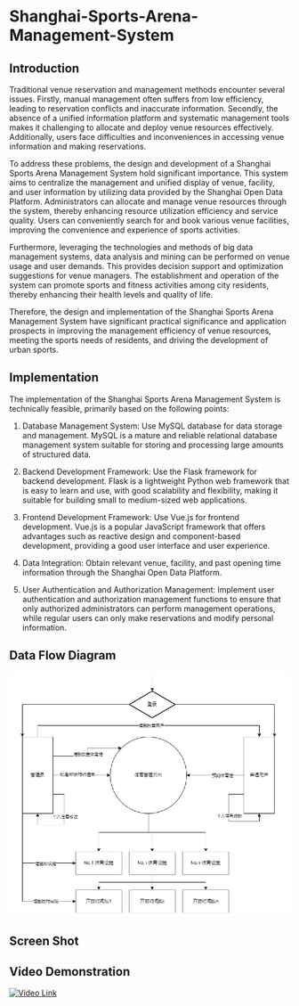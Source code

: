 # Shanghai-Sports-Arena-Management-System
## Introduction
Traditional venue reservation and management methods encounter several issues. Firstly, manual management often suffers from low efficiency, leading to reservation conflicts and inaccurate information. Secondly, the absence of a unified information platform and systematic management tools makes it challenging to allocate and deploy venue resources effectively. Additionally, users face difficulties and inconveniences in accessing venue information and making reservations.

To address these problems, the design and development of a Shanghai Sports Arena Management System hold significant importance. This system aims to centralize the management and unified display of venue, facility, and user information by utilizing data provided by the Shanghai Open Data Platform. Administrators can allocate and manage venue resources through the system, thereby enhancing resource utilization efficiency and service quality. Users can conveniently search for and book various venue facilities, improving the convenience and experience of sports activities.

Furthermore, leveraging the technologies and methods of big data management systems, data analysis and mining can be performed on venue usage and user demands. This provides decision support and optimization suggestions for venue managers. The establishment and operation of the system can promote sports and fitness activities among city residents, thereby enhancing their health levels and quality of life.

Therefore, the design and implementation of the Shanghai Sports Arena Management System have significant practical significance and application prospects in improving the management efficiency of venue resources, meeting the sports needs of residents, and driving the development of urban sports.

## Implementation
The implementation of the Shanghai Sports Arena Management System is technically feasible, primarily based on the following points:

1. Database Management System: Use MySQL database for data storage and management. MySQL is a mature and reliable relational database management system suitable for storing and processing large amounts of structured data.

2. Backend Development Framework: Use the Flask framework for backend development. Flask is a lightweight Python web framework that is easy to learn and use, with good scalability and flexibility, making it suitable for building small to medium-sized web applications.

3. Frontend Development Framework: Use Vue.js for frontend development. Vue.js is a popular JavaScript framework that offers advantages such as reactive design and component-based development, providing a good user interface and user experience.

4. Data Integration: Obtain relevant venue, facility, and past opening time information through the Shanghai Open Data Platform.

5. User Authentication and Authorization Management: Implement user authentication and authorization management functions to ensure that only authorized administrators can perform management operations, while regular users can only make reservations and modify personal information.

## Data Flow Diagram
![data flow](assets/DataFlow.png)

## Screen Shot

## Video Demonstration
[![Video Link](https://img.youtube.com/vi/xBLYpWMxy5w/0.jpg)](https://www.youtube.com/watch?v=xBLYpWMxy5w)
